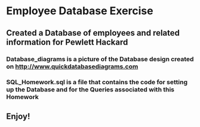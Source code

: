 # Employee Database Exercise

## Created a Database of employees and related information for Pewlett Hackard

### Database_diagrams is a picture of the Database design created on http://www.quickdatabasediagrams.com

### SQL_Homework.sql is a file that contains the code for setting up the Database and for the Queries associated with this Homework

## Enjoy!
